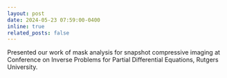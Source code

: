 ```yaml
---
layout: post
date: 2024-05-23 07:59:00-0400
inline: true
related_posts: false
---
```


Presented our work of mask analysis for snapshot compressive imaging at Conference on Inverse Problems for Partial Differential Equations, Rutgers University.
